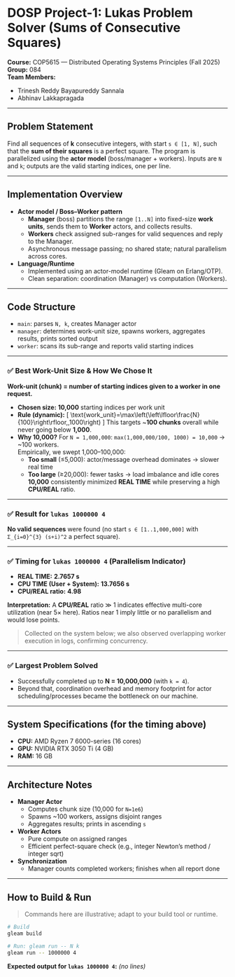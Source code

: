# DOSP Project-1: **Lukas Problem Solver** (Sums of Consecutive Squares)

**Course:** COP5615 — Distributed Operating Systems Principles (Fall 2025)  
**Group:** 084  
**Team Members:**  
- Trinesh Reddy Bayapureddy Sannala 
- Abhinav Lakkapragada

---

## Problem Statement

Find all sequences of **k** consecutive integers, with start `s ∈ [1, N]`, such that the **sum of their squares** is a perfect square. The program is parallelized using the **actor model** (boss/manager + workers). Inputs are `N` and `k`; outputs are the valid starting indices, one per line.

---

## Implementation Overview

- **Actor model / Boss–Worker pattern**
  - **Manager** (boss) partitions the range `[1..N]` into fixed-size **work units**, sends them to **Worker** actors, and collects results.
  - **Workers** check assigned sub-ranges for valid sequences and reply to the Manager.
  - Asynchronous message passing; no shared state; natural parallelism across cores.
- **Language/Runtime**
  - Implemented using an actor-model runtime (Gleam on Erlang/OTP).  
  - Clean separation: coordination (Manager) vs computation (Workers).

---

## Code Structure

- `main`: parses `N, k`, creates Manager actor
- `manager`: determines work-unit size, spawns workers, aggregates results, prints sorted output
- `worker`: scans its sub-range and reports valid starting indices

---

### ✅ Best Work-Unit Size & How We Chose It

**Work-unit (chunk) = number of starting indices given to a worker in one request.**

- **Chosen size:** **10,000** starting indices per work unit
- **Rule (dynamic):**
  \[
  \text{work\_unit}=\max\left(\left\lfloor\frac{N}{100}\right\rfloor,\,1000\right)
  \]
  This targets ~**100 chunks** overall while never going below **1,000**.
- **Why 10,000?** For `N = 1,000,000`: `max(1,000,000/100, 1000) = 10,000` → ~100 workers.  
  Empirically, we swept 1,000–100,000:
  - **Too small** (≤5,000): actor/message overhead dominates → slower real time
  - **Too large** (≥20,000): fewer tasks → load imbalance and idle cores  
  **10,000** consistently minimized **REAL TIME** while preserving a high **CPU/REAL** ratio.

---

### ✅ Result for `lukas 1000000 4`

**No valid sequences** were found (no start `s ∈ [1..1,000,000]` with `Σ_{i=0}^{3} (s+i)^2` a perfect square).

---

### ✅ Timing for `lukas 1000000 4` (Parallelism Indicator)

- **REAL TIME:** **2.7657 s**  
- **CPU TIME (User + System):** **13.7656 s**  
- **CPU/REAL ratio:** **4.98**

**Interpretation:** A **CPU/REAL** ratio ≫ 1 indicates effective multi-core utilization (near 5× here). Ratios near 1 imply little or no parallelism and would lose points.

> Collected on the system below; we also observed overlapping worker execution in logs, confirming concurrency.

---

### ✅ Largest Problem Solved

- Successfully completed up to **N = 10,000,000** (with `k = 4`).  
- Beyond that, coordination overhead and memory footprint for actor scheduling/processes became the bottleneck on our machine.

---

## System Specifications (for the timing above)

- **CPU:** AMD Ryzen 7 6000-series (16 cores)  
- **GPU:** NVIDIA RTX 3050 Ti (4 GB)  
- **RAM:** 16 GB

---

## Architecture Notes

- **Manager Actor**
  - Computes chunk size (10,000 for `N=1e6`)
  - Spawns ~100 workers, assigns disjoint ranges
  - Aggregates results; prints in ascending `s`
- **Worker Actors**
  - Pure compute on assigned ranges
  - Efficient perfect-square check (e.g., integer Newton’s method / integer sqrt)
- **Synchronization**
  - Manager counts completed workers; finishes when all report done

---

## How to Build & Run

> Commands here are illustrative; adapt to your build tool or runtime.

```bash
# Build
gleam build

# Run: gleam run -- N k
gleam run -- 1000000 4
```

**Expected output for `lukas 1000000 4`:** *(no lines)*

